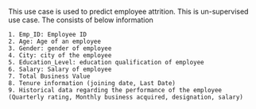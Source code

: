 This use case is used to predict employee attrition. This is un-supervised use case.
The consists of below information

	1. Emp_ID: Employee ID
	2. Age: Age of an employee
	3. Gender: gender of employee
	4. City: city of the employee
	5. Education_Level: education qualification of employee
	6. Salary: Salary of employee
	7. Total Business Value
	8. Tenure information (joining date, Last Date)
	9. Historical data regarding the performance of the employee (Quarterly rating, Monthly business acquired, designation, salary)
